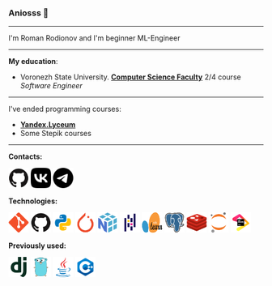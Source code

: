 ### Aniosss 👋
---

I'm Roman Rodionov and I'm beginner ML-Engineer

---

**My education**:
- Voronezh State University. <b><a href="https://cs.vsu.ru">Computer Science Faculty</a></b> 2/4 course <i>Software Engineer</i>

---

I've ended programming courses:
- <b><a href="https://lyceum.yandex.ru/">Yandex.Lyceum</a></b>
- Some Stepik courses

---

**Contacts:**

<a href="https://github.com/Aniosss" title="Git"><img src="icons/github-original.svg" style="width:40px; height:40px;" /></a>
<a href="https://vk.com/roman_rodi" title="Git"><img src="icons/vk.svg" style="width:40px; height:40px;" /></a>
<a href="https://t.me/psihokidsasd" title="Git"><img src="icons/telegram.svg" style="width:40px; height:40px;" /></a>


**Technologies:**

<a href="https://git-scm.com/" title="Git"><img src="icons/git-original.svg" style="width:40px; height:40px;" /></a>
<a href="https://github.com/" title="GitHub"><img src="icons/github-original.svg" style="width:40px; height:40px;"/></a>
<a href="https://www.python.org/" title="Python"><img src="icons/icons8-python-48.png" style="width:40px; height:40px;"/></a>
<a href="https://pytorch.org/" title="PyTorch"><img src="icons/pytorch-original.svg" style="width:40px; height:40px;" /></a>
<a href="https://numpy.org/" title="NumPy"><img src="icons/numpy-original.svg" style="width:40px; height:40px;"/></a>
<a href="https://pandas.pydata.org/" title="Pandas"><img src="icons/pandas-original.svg" style="width:40px; height:40px;" /></a>
<a href="https://scikit-learn.org/stable/index.html" title="Scikit-learn"><img src="icons/260px-Scikit_learn_logo_small.svg.png" style="width:40px; height:40px;"/></a>
<a href="https://www.postgresql.org/" title="PostgreSQL"><img src="icons/postgresql-original.svg" style="width:40px; height:40px;"/></a>
<a href="https://gitlab.com/" title="Redis"><img src="icons/redis-original.svg" style="width:40px; height:40px;"/></a>
<a href="http://jupyter.org/" title="Jupyter"><img src="icons/jupyter-original.svg" style="width:40px; height:40px;" /></a>
<a href="https://www.jetbrains.com/" title="JetBrains"><img src="icons/jetbrains-original.svg" style="width:40px; height:40px;" /></a>


**Previously used:**

<a href="https://redis.io/" title="Django"><img src="icons/django-plain.svg" style="width:40px; height:40px;"/></a>
<a href="https://go.dev/" title="Go"><img src="icons/go-original.svg"  style="width:40px; height:40px;"/></a>
<a href="https://www.oracle.com/java/" title="Java"><img src="icons/java-original.svg" style="width:40px; height:40px;"/></a>
<a href="https://en.cppreference.com/w/" title="C++"><img src="icons/icons8-c++-48.png" style="width:40px; height:40px;"/></a>


